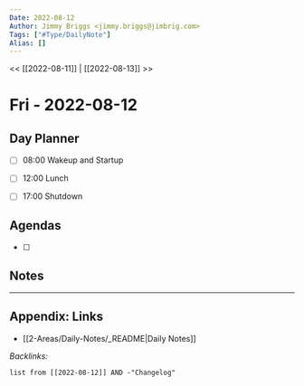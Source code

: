```yaml
---
Date: 2022-08-12
Author: Jimmy Briggs <jimmy.briggs@jimbrig.com>
Tags: ["#Type/DailyNote"]
Alias: []
---
```


<< [[2022-08-11]] | [[2022-08-13]] >>

# Fri - 2022-08-12

## Day Planner

- [ ] 08:00 Wakeup and Startup
- [ ] 12:00 Lunch
- [ ] 17:00 Shutdown


## Agendas

- [ ] 

## Notes


***

## Appendix: Links

- [[2-Areas/Daily-Notes/_README|Daily Notes]]

*Backlinks:*

```dataview
list from [[2022-08-12]] AND -"Changelog"
```